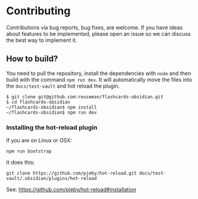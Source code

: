 # Contributing
Contributions via bug reports, bug fixes, are welcome. If you have ideas about features to be implemented, please open an issue so we can discuss the best way to implement it.

## How to build?
You need to pull the repository, install the dependencies with `node` and then build with the command `npm run dev`. It will automatically move the files into the `docs/test-vault` and hot reload the plugin.

    $ git clone git@github.com:reuseman/flashcards-obsidian.git
    $ cd flashcards-obsidian
    ~/flashcards-obsidian$ npm install
    ~/flashcards-obsidian$ npm run dev

### Installing the hot-reload plugin
If you are on Linux or OSX:

`npm run bootstrap`

It does this:

`git clone https://github.com/pjeby/hot-reload.git docs/test-vault/.obsidian/plugins/hot-reload`

See: https://github.com/pjeby/hot-reload#installation
